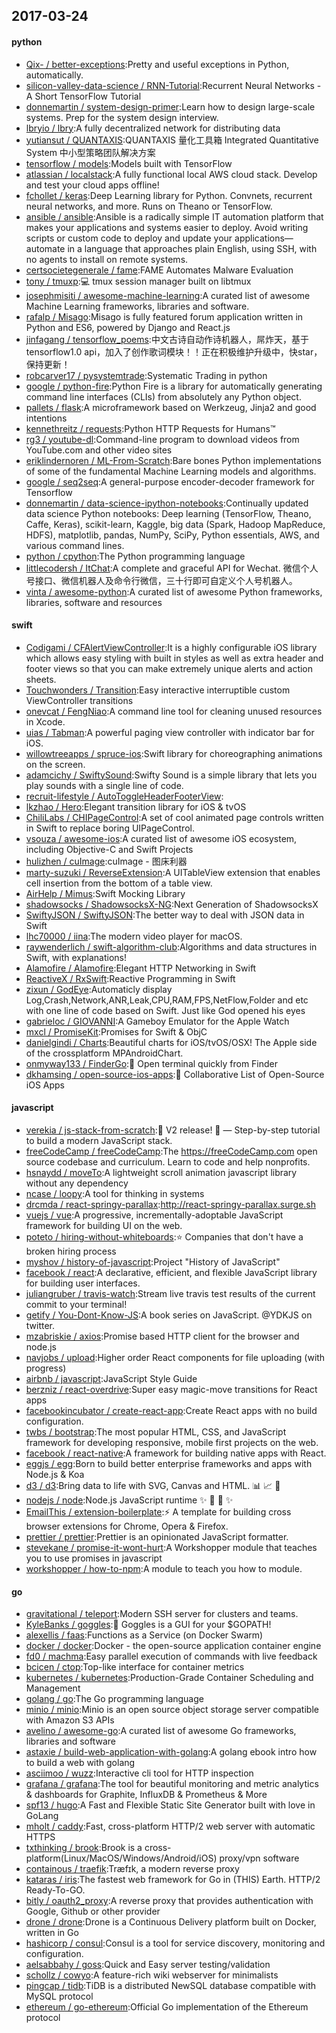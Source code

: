 ## 2017-03-24

#### python
* [Qix- / better-exceptions](https://github.com/Qix-/better-exceptions):Pretty and useful exceptions in Python, automatically.
* [silicon-valley-data-science / RNN-Tutorial](https://github.com/silicon-valley-data-science/RNN-Tutorial):Recurrent Neural Networks - A Short TensorFlow Tutorial
* [donnemartin / system-design-primer](https://github.com/donnemartin/system-design-primer):Learn how to design large-scale systems. Prep for the system design interview.
* [lbryio / lbry](https://github.com/lbryio/lbry):A fully decentralized network for distributing data
* [yutiansut / QUANTAXIS](https://github.com/yutiansut/QUANTAXIS):QUANTAXIS 量化工具箱 Integrated Quantitative System 中小型策略团队解决方案
* [tensorflow / models](https://github.com/tensorflow/models):Models built with TensorFlow
* [atlassian / localstack](https://github.com/atlassian/localstack):A fully functional local AWS cloud stack. Develop and test your cloud apps offline!
* [fchollet / keras](https://github.com/fchollet/keras):Deep Learning library for Python. Convnets, recurrent neural networks, and more. Runs on Theano or TensorFlow.
* [ansible / ansible](https://github.com/ansible/ansible):Ansible is a radically simple IT automation platform that makes your applications and systems easier to deploy. Avoid writing scripts or custom code to deploy and update your applications— automate in a language that approaches plain English, using SSH, with no agents to install on remote systems.
* [certsocietegenerale / fame](https://github.com/certsocietegenerale/fame):FAME Automates Malware Evaluation
* [tony / tmuxp](https://github.com/tony/tmuxp):💻 tmux session manager built on libtmux
* [josephmisiti / awesome-machine-learning](https://github.com/josephmisiti/awesome-machine-learning):A curated list of awesome Machine Learning frameworks, libraries and software.
* [rafalp / Misago](https://github.com/rafalp/Misago):Misago is fully featured forum application written in Python and ES6, powered by Django and React.js
* [jinfagang / tensorflow_poems](https://github.com/jinfagang/tensorflow_poems):中文古诗自动作诗机器人，屌炸天，基于tensorflow1.0 api，加入了创作歌词模块！！正在积极维护升级中，快star，保持更新！
* [robcarver17 / pysystemtrade](https://github.com/robcarver17/pysystemtrade):Systematic Trading in python
* [google / python-fire](https://github.com/google/python-fire):Python Fire is a library for automatically generating command line interfaces (CLIs) from absolutely any Python object.
* [pallets / flask](https://github.com/pallets/flask):A microframework based on Werkzeug, Jinja2 and good intentions
* [kennethreitz / requests](https://github.com/kennethreitz/requests):Python HTTP Requests for Humans™
* [rg3 / youtube-dl](https://github.com/rg3/youtube-dl):Command-line program to download videos from YouTube.com and other video sites
* [eriklindernoren / ML-From-Scratch](https://github.com/eriklindernoren/ML-From-Scratch):Bare bones Python implementations of some of the fundamental Machine Learning models and algorithms.
* [google / seq2seq](https://github.com/google/seq2seq):A general-purpose encoder-decoder framework for Tensorflow
* [donnemartin / data-science-ipython-notebooks](https://github.com/donnemartin/data-science-ipython-notebooks):Continually updated data science Python notebooks: Deep learning (TensorFlow, Theano, Caffe, Keras), scikit-learn, Kaggle, big data (Spark, Hadoop MapReduce, HDFS), matplotlib, pandas, NumPy, SciPy, Python essentials, AWS, and various command lines.
* [python / cpython](https://github.com/python/cpython):The Python programming language
* [littlecodersh / ItChat](https://github.com/littlecodersh/ItChat):A complete and graceful API for Wechat. 微信个人号接口、微信机器人及命令行微信，三十行即可自定义个人号机器人。
* [vinta / awesome-python](https://github.com/vinta/awesome-python):A curated list of awesome Python frameworks, libraries, software and resources

#### swift
* [Codigami / CFAlertViewController](https://github.com/Codigami/CFAlertViewController):It is a highly configurable iOS library which allows easy styling with built in styles as well as extra header and footer views so that you can make extremely unique alerts and action sheets.
* [Touchwonders / Transition](https://github.com/Touchwonders/Transition):Easy interactive interruptible custom ViewController transitions
* [onevcat / FengNiao](https://github.com/onevcat/FengNiao):A command line tool for cleaning unused resources in Xcode.
* [uias / Tabman](https://github.com/uias/Tabman):A powerful paging view controller with indicator bar for iOS.
* [willowtreeapps / spruce-ios](https://github.com/willowtreeapps/spruce-ios):Swift library for choreographing animations on the screen.
* [adamcichy / SwiftySound](https://github.com/adamcichy/SwiftySound):Swifty Sound is a simple library that lets you play sounds with a single line of code.
* [recruit-lifestyle / AutoToggleHeaderFooterView](https://github.com/recruit-lifestyle/AutoToggleHeaderFooterView):
* [lkzhao / Hero](https://github.com/lkzhao/Hero):Elegant transition library for iOS & tvOS
* [ChiliLabs / CHIPageControl](https://github.com/ChiliLabs/CHIPageControl):A set of cool animated page controls written in Swift to replace boring UIPageControl.
* [vsouza / awesome-ios](https://github.com/vsouza/awesome-ios):A curated list of awesome iOS ecosystem, including Objective-C and Swift Projects
* [hulizhen / cuImage](https://github.com/hulizhen/cuImage):cuImage - 图床利器
* [marty-suzuki / ReverseExtension](https://github.com/marty-suzuki/ReverseExtension):A UITableView extension that enables cell insertion from the bottom of a table view.
* [AirHelp / Mimus](https://github.com/AirHelp/Mimus):Swift Mocking Library
* [shadowsocks / ShadowsocksX-NG](https://github.com/shadowsocks/ShadowsocksX-NG):Next Generation of ShadowsocksX
* [SwiftyJSON / SwiftyJSON](https://github.com/SwiftyJSON/SwiftyJSON):The better way to deal with JSON data in Swift
* [lhc70000 / iina](https://github.com/lhc70000/iina):The modern video player for macOS.
* [raywenderlich / swift-algorithm-club](https://github.com/raywenderlich/swift-algorithm-club):Algorithms and data structures in Swift, with explanations!
* [Alamofire / Alamofire](https://github.com/Alamofire/Alamofire):Elegant HTTP Networking in Swift
* [ReactiveX / RxSwift](https://github.com/ReactiveX/RxSwift):Reactive Programming in Swift
* [zixun / GodEye](https://github.com/zixun/GodEye):Automaticly display Log,Crash,Network,ANR,Leak,CPU,RAM,FPS,NetFlow,Folder and etc with one line of code based on Swift. Just like God opened his eyes
* [gabrieloc / GIOVANNI](https://github.com/gabrieloc/GIOVANNI):A Gameboy Emulator for the Apple Watch
* [mxcl / PromiseKit](https://github.com/mxcl/PromiseKit):Promises for Swift & ObjC
* [danielgindi / Charts](https://github.com/danielgindi/Charts):Beautiful charts for iOS/tvOS/OSX! The Apple side of the crossplatform MPAndroidChart.
* [onmyway133 / FinderGo](https://github.com/onmyway133/FinderGo):🐢 Open terminal quickly from Finder
* [dkhamsing / open-source-ios-apps](https://github.com/dkhamsing/open-source-ios-apps):📱 Collaborative List of Open-Source iOS Apps

#### javascript
* [verekia / js-stack-from-scratch](https://github.com/verekia/js-stack-from-scratch):🎉 V2 release! 🎉 — Step-by-step tutorial to build a modern JavaScript stack.
* [freeCodeCamp / freeCodeCamp](https://github.com/freeCodeCamp/freeCodeCamp):The https://freeCodeCamp.com open source codebase and curriculum. Learn to code and help nonprofits.
* [hsnaydd / moveTo](https://github.com/hsnaydd/moveTo):A lightweight scroll animation javascript library without any dependency
* [ncase / loopy](https://github.com/ncase/loopy):A tool for thinking in systems
* [drcmda / react-springy-parallax](https://github.com/drcmda/react-springy-parallax):http://react-springy-parallax.surge.sh
* [vuejs / vue](https://github.com/vuejs/vue):A progressive, incrementally-adoptable JavaScript framework for building UI on the web.
* [poteto / hiring-without-whiteboards](https://github.com/poteto/hiring-without-whiteboards):⭐️ Companies that don't have a broken hiring process
* [myshov / history-of-javascript](https://github.com/myshov/history-of-javascript):Project "History of JavaScript"
* [facebook / react](https://github.com/facebook/react):A declarative, efficient, and flexible JavaScript library for building user interfaces.
* [juliangruber / travis-watch](https://github.com/juliangruber/travis-watch):Stream live travis test results of the current commit to your terminal!
* [getify / You-Dont-Know-JS](https://github.com/getify/You-Dont-Know-JS):A book series on JavaScript. @YDKJS on twitter.
* [mzabriskie / axios](https://github.com/mzabriskie/axios):Promise based HTTP client for the browser and node.js
* [navjobs / upload](https://github.com/navjobs/upload):Higher order React components for file uploading (with progress)
* [airbnb / javascript](https://github.com/airbnb/javascript):JavaScript Style Guide
* [berzniz / react-overdrive](https://github.com/berzniz/react-overdrive):Super easy magic-move transitions for React apps
* [facebookincubator / create-react-app](https://github.com/facebookincubator/create-react-app):Create React apps with no build configuration.
* [twbs / bootstrap](https://github.com/twbs/bootstrap):The most popular HTML, CSS, and JavaScript framework for developing responsive, mobile first projects on the web.
* [facebook / react-native](https://github.com/facebook/react-native):A framework for building native apps with React.
* [eggjs / egg](https://github.com/eggjs/egg):Born to build better enterprise frameworks and apps with Node.js & Koa
* [d3 / d3](https://github.com/d3/d3):Bring data to life with SVG, Canvas and HTML. 📊 📈 🎉
* [nodejs / node](https://github.com/nodejs/node):Node.js JavaScript runtime ✨ 🐢 🚀 ✨
* [EmailThis / extension-boilerplate](https://github.com/EmailThis/extension-boilerplate):⚡️ A template for building cross browser extensions for Chrome, Opera & Firefox.
* [prettier / prettier](https://github.com/prettier/prettier):Prettier is an opinionated JavaScript formatter.
* [stevekane / promise-it-wont-hurt](https://github.com/stevekane/promise-it-wont-hurt):A Workshopper module that teaches you to use promises in javascript
* [workshopper / how-to-npm](https://github.com/workshopper/how-to-npm):A module to teach you how to module.

#### go
* [gravitational / teleport](https://github.com/gravitational/teleport):Modern SSH server for clusters and teams.
* [KyleBanks / goggles](https://github.com/KyleBanks/goggles):🔭 Goggles is a GUI for your $GOPATH!
* [alexellis / faas](https://github.com/alexellis/faas):Functions as a Service (on Docker Swarm)
* [docker / docker](https://github.com/docker/docker):Docker - the open-source application container engine
* [fd0 / machma](https://github.com/fd0/machma):Easy parallel execution of commands with live feedback
* [bcicen / ctop](https://github.com/bcicen/ctop):Top-like interface for container metrics
* [kubernetes / kubernetes](https://github.com/kubernetes/kubernetes):Production-Grade Container Scheduling and Management
* [golang / go](https://github.com/golang/go):The Go programming language
* [minio / minio](https://github.com/minio/minio):Minio is an open source object storage server compatible with Amazon S3 APIs
* [avelino / awesome-go](https://github.com/avelino/awesome-go):A curated list of awesome Go frameworks, libraries and software
* [astaxie / build-web-application-with-golang](https://github.com/astaxie/build-web-application-with-golang):A golang ebook intro how to build a web with golang
* [asciimoo / wuzz](https://github.com/asciimoo/wuzz):Interactive cli tool for HTTP inspection
* [grafana / grafana](https://github.com/grafana/grafana):The tool for beautiful monitoring and metric analytics & dashboards for Graphite, InfluxDB & Prometheus & More
* [spf13 / hugo](https://github.com/spf13/hugo):A Fast and Flexible Static Site Generator built with love in GoLang
* [mholt / caddy](https://github.com/mholt/caddy):Fast, cross-platform HTTP/2 web server with automatic HTTPS
* [txthinking / brook](https://github.com/txthinking/brook):Brook is a cross-platform(Linux/MacOS/Windows/Android/iOS) proxy/vpn software
* [containous / traefik](https://github.com/containous/traefik):Træfɪk, a modern reverse proxy
* [kataras / iris](https://github.com/kataras/iris):The fastest web framework for Go in (THIS) Earth. HTTP/2 Ready-To-GO.
* [bitly / oauth2_proxy](https://github.com/bitly/oauth2_proxy):A reverse proxy that provides authentication with Google, Github or other provider
* [drone / drone](https://github.com/drone/drone):Drone is a Continuous Delivery platform built on Docker, written in Go
* [hashicorp / consul](https://github.com/hashicorp/consul):Consul is a tool for service discovery, monitoring and configuration.
* [aelsabbahy / goss](https://github.com/aelsabbahy/goss):Quick and Easy server testing/validation
* [schollz / cowyo](https://github.com/schollz/cowyo):A feature-rich wiki webserver for minimalists
* [pingcap / tidb](https://github.com/pingcap/tidb):TiDB is a distributed NewSQL database compatible with MySQL protocol
* [ethereum / go-ethereum](https://github.com/ethereum/go-ethereum):Official Go implementation of the Ethereum protocol
